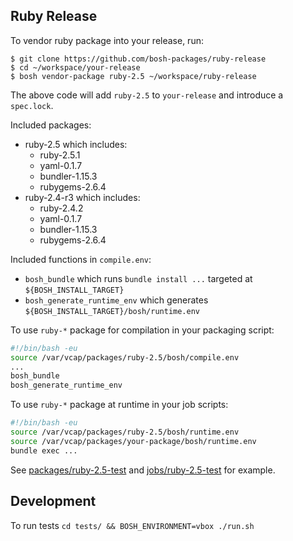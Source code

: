 ## Ruby Release

To vendor ruby package into your release, run:

```
$ git clone https://github.com/bosh-packages/ruby-release
$ cd ~/workspace/your-release
$ bosh vendor-package ruby-2.5 ~/workspace/ruby-release
```

The above code will add `ruby-2.5` to `your-release` and introduce a `spec.lock`.

Included packages:

- ruby-2.5 which includes:
  - ruby-2.5.1
  - yaml-0.1.7
  - bundler-1.15.3
  - rubygems-2.6.4
- ruby-2.4-r3 which includes:
  - ruby-2.4.2
  - yaml-0.1.7
  - bundler-1.15.3
  - rubygems-2.6.4

Included functions in `compile.env`:

- `bosh_bundle` which runs `bundle install ...` targeted at `${BOSH_INSTALL_TARGET}`
- `bosh_generate_runtime_env` which generates `${BOSH_INSTALL_TARGET}/bosh/runtime.env`

To use `ruby-*` package for compilation in your packaging script:

```bash
#!/bin/bash -eu
source /var/vcap/packages/ruby-2.5/bosh/compile.env
...
bosh_bundle
bosh_generate_runtime_env
```

To use `ruby-*` package at runtime in your job scripts:

```bash
#!/bin/bash -eu
source /var/vcap/packages/ruby-2.5/bosh/runtime.env
source /var/vcap/packages/your-package/bosh/runtime.env
bundle exec ...
```

See [packages/ruby-2.5-test](packages/ruby-2.5-test) and [jobs/ruby-2.5-test](jobs/ruby-2.4-test) for example.

## Development

To run tests `cd tests/ && BOSH_ENVIRONMENT=vbox ./run.sh`
